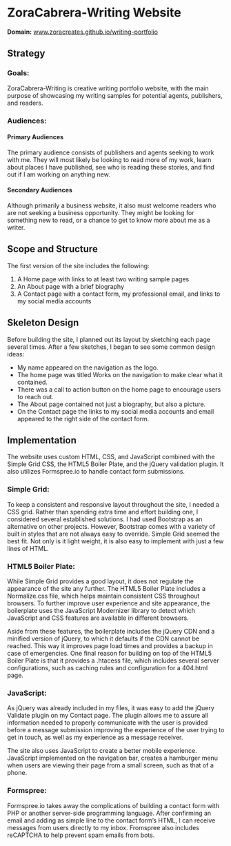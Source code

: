 # ZoraCabrera-Writing Website
**Domain:** www.zoracreates.github.io/writing-portfolio

## Strategy
### Goals:

ZoraCabrera-Writing is creative writing portfolio website, with the main purpose of showcasing my writing samples for potential agents, publishers, and readers.

### Audiences:

#### Primary Audiences

The primary audience consists of publishers and agents seeking to work with me. They will most likely be looking to read more of my work, learn about places I have published, see who is reading these stories, and find out if I am working on anything new. 

#### Secondary Audiences

Although primarily a business website, it also must welcome readers who are not seeking a business opportunity. They might be looking for something new to read, or a chance to get to know more about me as a writer.

## Scope and Structure

The first version of the site includes the following:

1. A Home page with links to at least two writing sample pages
2. An About page with a brief biography
3. A Contact page with a contact form, my professional email, and links to my social media accounts

## Skeleton Design

Before building the site, I planned out its layout by sketching each page several times. After a few sketches, I began to see some common design ideas:

+ My name appeared on the navigation as the logo.
+ The home page was titled Works on the navigation to make clear what it contained.
+ There was a call to action button on the home page to encourage users to reach out.
+ The About page contained not just a biography, but also a picture.
+ On the Contact page the links to my social media accounts and email appeared to the right side of the contact form.

## Implementation

The website uses custom HTML, CSS, and JavaScript combined with the Simple Grid CSS, the HTML5 Boiler Plate, and the jQuery validation plugin. It also utilizes Formspree.io to handle contact form submissions.

### Simple Grid:

To keep a consistent and responsive layout throughout the site, I needed a CSS grid. Rather than spending extra time and effort building one, I considered several established solutions. I had used Bootstrap as an alternative on other projects. However, Bootstrap comes with a variety of built in styles that are not always easy to override.  Simple Grid seemed the best fit. Not only is it light weight, it is also easy to implement with just a few lines of HTML. 

### HTML5 Boiler Plate:

While Simple Grid provides a good layout, it does not regulate the appearance of the site any further. The HTML5 Boiler Plate includes a Normalize.css file, which helps maintain consistent CSS throughout browsers. To further improve user experience and site appearance, the boilerplate uses the JavaScript Modernizer library to detect which JavaScript and CSS features are available in different browsers.

Aside from these features, the boilerplate includes the jQuery CDN and a minified version of jQuery, to which it defaults if the CDN cannot be reached. This way it improves page load times and provides a backup in case of emergencies.
One final reason for building on top of the HTML5 Boiler Plate is that it provides a .htacess file, which includes several server configurations, such as caching rules and configuration for a 404.html page.

### JavaScript:
As jQuery was already included in my files, it was easy to add the jQuery Validate plugin on my Contact page. The plugin allows me to assure all information needed to properly communicate with the user is provided before a message submission improving the experience of the user trying to get in touch, as well as my experience as a message receiver.

The site also uses JavaScript to create a better mobile experience. JavaScript implemented on the navigation bar, creates a hamburger menu when users are viewing their page from a small screen, such as that of a phone. 

### Formspree:
Formspree.io takes away the complications of building a contact form with PHP or another server-side programming language. After confirming an email and adding as simple line to the contact form’s HTML, I can receive messages from users directly to my inbox. Fromspree also includes  reCAPTCHA to help prevent spam emails from bots.
